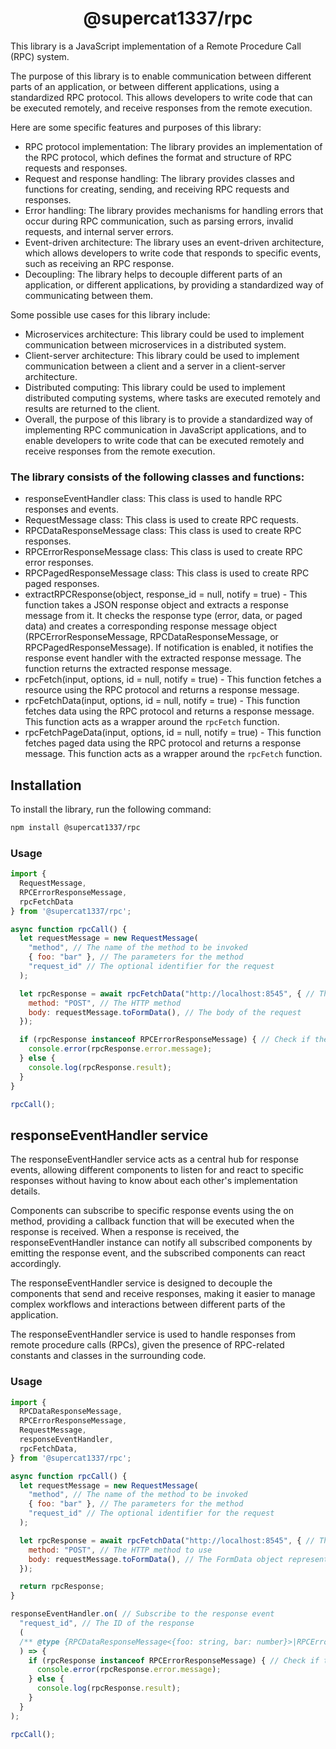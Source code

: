 <h1 align="center">
    @supercat1337/rpc
</h1>

This library is a JavaScript implementation of a Remote Procedure Call (RPC) system.

The purpose of this library is to enable communication between different parts of an application, or between different applications, using a standardized RPC protocol. This allows developers to write code that can be executed remotely, and receive responses from the remote execution.

Here are some specific features and purposes of this library:
- RPC protocol implementation: The library provides an implementation of the RPC protocol, which defines the format and structure of RPC requests and responses.
- Request and response handling: The library provides classes and functions for creating, sending, and receiving RPC requests and responses.
- Error handling: The library provides mechanisms for handling errors that occur during RPC communication, such as parsing errors, invalid requests, and internal server errors.
- Event-driven architecture: The library uses an event-driven architecture, which allows developers to write code that responds to specific events, such as receiving an RPC response.
- Decoupling: The library helps to decouple different parts of an application, or different applications, by providing a standardized way of communicating between them.

Some possible use cases for this library include:
- Microservices architecture: This library could be used to implement communication between microservices in a distributed system.
- Client-server architecture: This library could be used to implement communication between a client and a server in a client-server architecture.
- Distributed computing: This library could be used to implement distributed computing systems, where tasks are executed remotely and results are returned to the client.
- Overall, the purpose of this library is to provide a standardized way of implementing RPC communication in JavaScript applications, and to enable developers to write code that can be executed remotely and receive responses from the remote execution.

### The library consists of the following classes and functions:
- responseEventHandler class: This class is used to handle RPC responses and events.
- RequestMessage class: This class is used to create RPC requests.
- RPCDataResponseMessage class: This class is used to create RPC responses.
- RPCErrorResponseMessage class: This class is used to create RPC error responses.
- RPCPagedResponseMessage class: This class is used to create RPC paged responses.
- extractRPCResponse(object, response_id = null, notify = true) - This function takes a JSON response object and extracts a response message from it. It checks the response type (error, data, or paged data) and creates a corresponding response message object (RPCErrorResponseMessage, RPCDataResponseMessage, or RPCPagedResponseMessage). If notification is enabled, it notifies the response event handler with the extracted response message. The function returns the extracted response message. 
- rpcFetch(input, options, id = null, notify = true) - This function fetches a resource using the RPC protocol and returns a response message.
- rpcFetchData(input, options, id = null, notify = true) - This function fetches data using the RPC protocol and returns a response message. This function acts as a wrapper around the `rpcFetch` function.
- rpcFetchPageData(input, options, id = null, notify = true) - This function fetches paged data using the RPC protocol and returns a response message. This function acts as a wrapper around the `rpcFetch` function.

## Installation

To install the library, run the following command:

```bash
npm install @supercat1337/rpc
```

### Usage

```js
import { 
  RequestMessage, 
  RPCErrorResponseMessage, 
  rpcFetchData 
} from '@supercat1337/rpc';

async function rpcCall() {
  let requestMessage = new RequestMessage(
    "method", // The name of the method to be invoked
    { foo: "bar" }, // The parameters for the method
    "request_id" // The optional identifier for the request
  );

  let rpcResponse = await rpcFetchData("http://localhost:8545", { // The URL of the RPC server
    method: "POST", // The HTTP method
    body: requestMessage.toFormData(), // The body of the request
  });

  if (rpcResponse instanceof RPCErrorResponseMessage) { // Check if the response is an error
    console.error(rpcResponse.error.message);
  } else {
    console.log(rpcResponse.result);
  }
}

rpcCall();
```

## responseEventHandler service

The responseEventHandler service acts as a central hub for response events, allowing different components to listen for and react to specific responses without having to know about each other's implementation details.

Components can subscribe to specific response events using the on method, providing a callback function that will be executed when the response is received. When a response is received, the responseEventHandler instance can notify all subscribed components by emitting the response event, and the subscribed components can react accordingly.

The responseEventHandler service is designed to decouple the components that send and receive responses, making it easier to manage complex workflows and interactions between different parts of the application.

The responseEventHandler service is used to handle responses from remote procedure calls (RPCs), given the presence of RPC-related constants and classes in the surrounding code.

### Usage

```js
import {
  RPCDataResponseMessage,
  RPCErrorResponseMessage,
  RequestMessage,
  responseEventHandler,
  rpcFetchData,
} from '@supercat1337/rpc';

async function rpcCall() {
  let requestMessage = new RequestMessage(
    "method", // The name of the method to be invoked
    { foo: "bar" }, // The parameters for the method
    "request_id" // The optional identifier for the request
  );

  let rpcResponse = await rpcFetchData("http://localhost:8545", { // The URL of the RPC server
    method: "POST", // The HTTP method to use
    body: requestMessage.toFormData(), // The FormData object representing the RPCRequest
  });

  return rpcResponse;
}

responseEventHandler.on( // Subscribe to the response event
  "request_id", // The ID of the response
  (
  /** @type {RPCDataResponseMessage<{foo: string, bar: number}>|RPCErrorResponseMessage} */ rpcResponse // The response message
  ) => {
    if (rpcResponse instanceof RPCErrorResponseMessage) { // Check if the response is an error
      console.error(rpcResponse.error.message);
    } else {
      console.log(rpcResponse.result);
    }
  }
);

rpcCall();
```